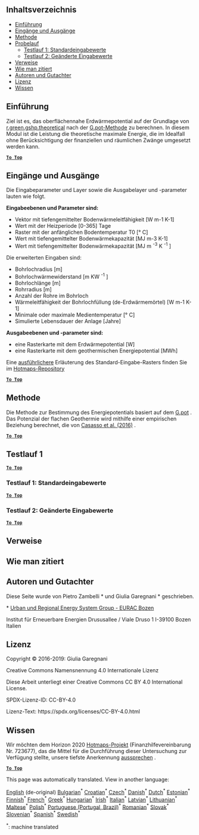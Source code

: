 <h2> Inhaltsverzeichnis </h2><ul><li> <a href="#introduction">Einführung</a> </li><li> <a href="#inputs-and-outputs">Eingänge und Ausgänge</a> </li><li> <a href="#method">Methode</a> </li><li> <a href="#sample-run">Probelauf</a> <ul><li> <a href="#test-run-1-default-input-values">Testlauf 1: Standardeingabewerte</a> </li><li> <a href="#test-run-2-modified-input-values">Testlauf 2: Geänderte Eingabewerte</a> </li></ul></li><li> <a href="#references">Verweise</a> </li><li> <a href="#how-to-cite">Wie man zitiert</a> </li><li> <a href="#authors-and-reviewers">Autoren und Gutachter</a> </li><li> <a href="#license">Lizenz</a> </li><li> <a href="#acknowledgement">Wissen</a> </li></ul><h2> Einführung </h2><p> Ziel ist es, das oberflächennahe Erdwärmepotential auf der Grundlage von <a href="https://grass.osgeo.org/grass76/manuals/addons/r.green.gshp.theoretical.html">r.green.gshp.theoretical</a> nach der <a href="https://www.sciencedirect.com/science/article/pii/S0360544216303358">G.pot-Methode</a> zu berechnen. In diesem Modul ist die Leistung die theoretische maximale Energie, die im Idealfall ohne Berücksichtigung der finanziellen und räumlichen Zwänge umgesetzt werden kann. </p><p><ins> <code><strong><a href="#table-of-contents">To Top</a></strong></code> </ins> </p><h2> Eingänge und Ausgänge </h2><p> Die Eingabeparameter und Layer sowie die Ausgabelayer und -parameter lauten wie folgt. </p><p> <strong>Eingabeebenen und Parameter sind:</strong> </p><ul><li> Vektor mit tiefengemittelter Bodenwärmeleitfähigkeit [W m-1 K-1] </li><li> Wert mit der Heizperiode [0-365] Tage </li><li> Raster mit der anfänglichen Bodentemperatur T0 [° C] </li><li> Wert mit tiefengemittelter Bodenwärmekapazität [MJ m-3 K-1] </li><li> Wert mit tiefengemittelter Bodenwärmekapazität [MJ m <sup>-3</sup> K <sup>-1</sup> ] </li></ul><p> Die erweiterten Eingaben sind: </p><ul><li> Bohrlochradius [m] </li><li> Bohrlochwärmewiderstand [m KW <sup>-1</sup> ] </li><li> Bohrlochlänge [m] </li><li> Rohrradius [m] </li><li> Anzahl der Rohre im Bohrloch </li><li> Wärmeleitfähigkeit der Bohrlochfüllung (de-Erdwärmemörtel) [W m-1 K-1] </li><li> Minimale oder maximale Medientemperatur [° C] </li><li> Simulierte Lebensdauer der Anlage [Jahre] </li></ul><p> <strong>Ausgabeebenen und -parameter sind:</strong> </p><ul><li> eine Rasterkarte mit dem Erdwärmepotential [W] </li><li> eine Rasterkarte mit dem geothermischen Energiepotential [MWh] </li></ul><p> Eine <a href="https://gitlab.com/hotmaps/potential/potential_geothermal_raster">ausführlichere</a> Erläuterung des Standard-Eingabe-Rasters finden Sie im <a href="https://gitlab.com/hotmaps/potential/potential_geothermal_raster">Hotmaps-Repository</a> </p><p><ins> <code><strong><a href="#table-of-contents">To Top</a></strong></code> </ins> </p><h2> Methode </h2><p> Die Methode zur Bestimmung des Energiepotentials basiert auf dem <a href="https://www.sciencedirect.com/science/article/pii/S0360544216303358">G.pot</a> . Das Potenzial der flachen Geothermie wird mithilfe einer empirischen Beziehung berechnet, die von <a href="https://www.sciencedirect.com/science/article/pii/S0360544216303358">Casasso et al. (2016)</a> . </p><p><ins> <code><strong><a href="#table-of-contents">To Top</a></strong></code> </ins> </p><h2> Testlauf 1 </h2><p><ins> <code><strong><a href="#table-of-contents">To Top</a></strong></code> </ins> </p><h3> Testlauf 1: Standardeingabewerte </h3><p><ins> <code><strong><a href="#table-of-contents">To Top</a></strong></code> </ins> </p><h3> Testlauf 2: Geänderte Eingabewerte </h3><p><ins> <code><strong><a href="#table-of-contents">To Top</a></strong></code> </ins> </p><h2> Verweise </h2><h2> Wie man zitiert </h2><h2> Autoren und Gutachter </h2><p> Diese Seite wurde von Pietro Zambelli * und Giulia Garegnani * geschrieben. </p><p> * <a href="http://www.eurac.edu/en/research/technologies/renewableenergy/researchfields/Pages/Energy-strategies-and-planning.aspx">Urban und Regional Energy System Group - EURAC Bozen</a> </p><p> Institut für Erneuerbare Energien Drususallee / Viale Druso 1 I-39100 Bozen Italien </p><h2> Lizenz </h2><p> Copyright © 2016-2019: Giulia Garegnani </p><p> Creative Commons Namensnennung 4.0 Internationale Lizenz </p><p> Diese Arbeit unterliegt einer Creative Commons CC BY 4.0 International License. </p><p> SPDX-Lizenz-ID: CC-BY-4.0 </p><p> Lizenz-Text: https://spdx.org/licenses/CC-BY-4.0.html </p><h2> Wissen </h2><p> Wir möchten dem Horizon 2020 <a href="https://www.hotmaps-project.eu">Hotmaps-Projekt</a> (Finanzhilfevereinbarung Nr. 723677), das die Mittel für die Durchführung dieser Untersuchung zur Verfügung stellte, unsere tiefste Anerkennung <a href="https://www.hotmaps-project.eu">aussprechen</a> . </p><p><ins> <code><strong><a href="#table-of-contents">To Top</a></strong></code> </ins> </p>

This page was automatically translated. View in another language:

[English](en-CM-Shallow-geothermal-potential) (de-original) [Bulgarian](bg-CM-Shallow-geothermal-potential)<sup>\*</sup> [Croatian](hr-CM-Shallow-geothermal-potential)<sup>\*</sup> [Czech](cs-CM-Shallow-geothermal-potential)<sup>\*</sup> [Danish](da-CM-Shallow-geothermal-potential)<sup>\*</sup> [Dutch](nl-CM-Shallow-geothermal-potential)<sup>\*</sup> [Estonian](et-CM-Shallow-geothermal-potential)<sup>\*</sup> [Finnish](fi-CM-Shallow-geothermal-potential)<sup>\*</sup> [French](fr-CM-Shallow-geothermal-potential)<sup>\*</sup>  [Greek](el-CM-Shallow-geothermal-potential)<sup>\*</sup> [Hungarian](hu-CM-Shallow-geothermal-potential)<sup>\*</sup> [Irish](ga-CM-Shallow-geothermal-potential)<sup>\*</sup> [Italian](it-CM-Shallow-geothermal-potential)<sup>\*</sup> [Latvian](lv-CM-Shallow-geothermal-potential)<sup>\*</sup> [Lithuanian](lt-CM-Shallow-geothermal-potential)<sup>\*</sup> [Maltese](mt-CM-Shallow-geothermal-potential)<sup>\*</sup> [Polish](pl-CM-Shallow-geothermal-potential)<sup>\*</sup> [Portuguese (Portugal, Brazil)](pt-CM-Shallow-geothermal-potential)<sup>\*</sup> [Romanian](ro-CM-Shallow-geothermal-potential)<sup>\*</sup> [Slovak](sk-CM-Shallow-geothermal-potential)<sup>\*</sup> [Slovenian](sl-CM-Shallow-geothermal-potential)<sup>\*</sup> [Spanish](es-CM-Shallow-geothermal-potential)<sup>\*</sup> [Swedish](sv-CM-Shallow-geothermal-potential)<sup>\*</sup> 

<sup>\*</sup>: machine translated
